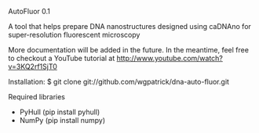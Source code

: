 AutoFluor 0.1

A tool that helps prepare DNA nanostructures designed using caDNAno for super-resolution fluorescent microscopy

More documentation will be added in the future. In the meantime, feel free to checkout a YouTube tutorial at http://www.youtube.com/watch?v=3KQ2rf1SjT0

Installation:
$ git clone git://github.com/wgpatrick/dna-auto-fluor.git

Required libraries
- PyHull (pip install pyhull)
- NumPy (pip install numpy)
